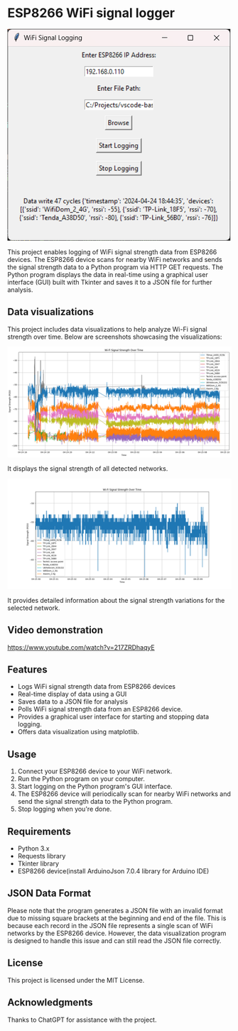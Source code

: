 # ESP8266 WiFi signal logger

![Program datalogger screen](https://raw.githubusercontent.com/techn0man1ac/GoIT-Python-Data-Science/main/MyProjects/ESP_To_Python/imgs/image.png)

This project enables logging of WiFi signal strength data from ESP8266 devices. The ESP8266 device scans for nearby WiFi networks and sends the signal strength data to a Python program via HTTP GET requests. The Python program displays the data in real-time using a graphical user interface (GUI) built with Tkinter and saves it to a JSON file for further analysis.

## Data visualizations

This project includes data visualizations to help analyze Wi-Fi signal strength over time. Below are screenshots showcasing the visualizations:

![Data visualization all](https://raw.githubusercontent.com/techn0man1ac/GoIT-Python-Data-Science/main/MyProjects/ESP_To_Python/imgs/Figure_1.png)

It displays the signal strength of all detected networks.

![Data visualization one](https://raw.githubusercontent.com/techn0man1ac/GoIT-Python-Data-Science/main/MyProjects/ESP_To_Python/imgs/Figure_2.png)

It provides detailed information about the signal strength variations for the selected network.

## Video demonstration

https://www.youtube.com/watch?v=217ZRDhaqyE

## Features

- Logs WiFi signal strength data from ESP8266 devices
- Real-time display of data using a GUI
- Saves data to a JSON file for analysis
- Polls WiFi signal strength data from an ESP8266 device.
- Provides a graphical user interface for starting and stopping data logging.
- Offers data visualization using matplotlib.

## Usage

1. Connect your ESP8266 device to your WiFi network.
2. Run the Python program on your computer.
3. Start logging on the Python program's GUI interface.
4. The ESP8266 device will periodically scan for nearby WiFi networks and send the signal strength data to the Python program.
5. Stop logging when you're done.

## Requirements

- Python 3.x
- Requests library
- Tkinter library
- ESP8266 device(install ArduinoJson 7.0.4 library for Arduino IDE)

## JSON Data Format

Please note that the program generates a JSON file with an invalid format due to missing square brackets at the beginning and end of the file. This is because each record in the JSON file represents a single scan of WiFi networks by the ESP8266 device. However, the data visualization program is designed to handle this issue and can still read the JSON file correctly.

## License

This project is licensed under the MIT License.

## Acknowledgments

Thanks to ChatGPT for assistance with the project.

